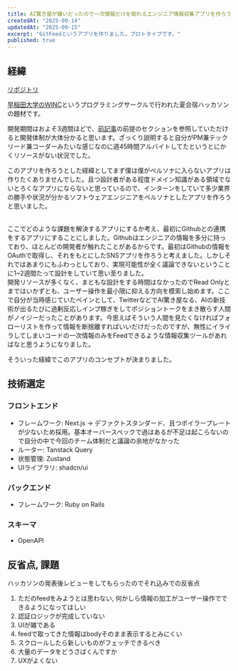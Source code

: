 ```yaml
---
title: AI驚き屋が嫌いだったので一次情報だけを取れるエンジニア情報収集アプリを作ろうとした
createdAt: "2025-09-14"
updatedAt: "2025-09-15"
excerpt: "GitFeedというアプリを作りました。プロトタイプです。"
published: true
---
```

## 経緯
[リポジトリ](https://github.com/tsukuneA1/git_feed)

[早稲田大学のWINC](https://www.winc.ne.jp/)というプログラミングサークルで行われた夏合宿ハッカソンの題材です。

開発期間はおよそ3週間ほどで、[前記事](https://my-portfolio-vert-eight-64.vercel.app/blogs/hackathon_pm)の前提のセクションを参照していただけると開発体制が大体分かると思います。ざっくり説明すると自分がPM兼テックリード兼コーダーみたいな感じなのに週45時間アルバイトしてたというとにかくリソースがない状況でした。

このアプリを作ろうとした経緯としてまず僕は僕がペルソナに入らないアプリは作りたくありませんでした。且つ設計者がある程度ドメイン知識がある領域でないとろくなアプリにならないと思っているので、インターンをしていて多少業界の勝手や状況が分かるソフトウェアエンジニアをペルソナとしたアプリを作ろうと思いました。

<br/>
ここでどのような課題を解決するアプリにするか考え、最初にGithubとの連携をするアプリにすることにしました。Githubはエンジニアの情報を多分に持っており、ほとんどの開発者が触れたことがあるからです。最初はGithubの情報をOAuthで取得し、それをもとにしたSNSアプリを作ろうと考えました。しかしそれではあまりにもふわっとしており、実現可能性が全く議論できないということに1~2週間たって設計をしていて思い至りました。

<br/>
開発リソースが多くなく、まともな設計をする時間はなかったのでRead Onlyとまではいかずとも、ユーザー操作を最小限に抑える方向を模索し始めます。ここで自分が当時感じていたペインとして、TwitterなどでAI驚き屋なる、AIの新技術が出るたびに過剰反応しインプ稼ぎをしてポジショントークをまき散らす人間がノイジーだったことがあります。今思えばそういう人間を見たくなければフォローリストを作って情報を断捨離すればいいだけだったのですが、無性にイライラしてしまいコードの一次情報のみをFeedできるような情報収集ツールがあればなと思うようになりました。

 そういった経緯でこのアプリのコンセプトが決まりました。

## 技術選定
### フロントエンド
 - フレームワーク: Next.js → デファクトスタンダード、且つボイラープレートが少ないため採用。基本オーバースペックで過はあるが不足は起こらないので自分の中で今回のチーム体制だと議論の余地がなかった
 - ルーター: Tanstack Query
 - 状態管理: Zustand
 - UIライブラリ: shadcn/ui

### バックエンド
 - フレームワーク: Ruby on Rails

### スキーマ
 - OpenAPI

## 反省点, 課題
ハッカソンの発表後レビューをしてもらったのでそれ込みでの反省点
 1. ただのfeedをみようとは思わない, 何かしら情報の加工がユーザー操作でできるようになってほしい
 2. 認証ロジックが完成していない
 3. UIが雑である
 4. feedで取ってきた情報はbodyそのまま表示するとみにくい
 5. スクロールしたら新しいものがフェッチできるべき
 6. 大量のデータをどうさばくんですか
 7. UXがよくない